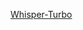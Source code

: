 [Whisper-Turbo](https://github.com/Vaibhavs10/notebooks/blob/main/whisper_turbo_in_transformers.ipynb)
